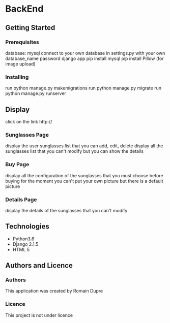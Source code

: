 # BackEnd

## Getting Started

### Prerequisites

database: mysql
connect to your own database in settings.py with your own database_name password
django app
pip install mysql
pip install Pillow (for image upload)


### Installing

run python manage.py makemigrations
run python manage.py migrate
run python manage.py runserver

## Display

click on the link http://

### Sunglasses Page

display the user sunglasses list that you can add, edit, delete
display all the sunglasses list that you can't modify but you can show the details

### Buy Page

display all the configuration of the sunglasses that you must choose before buying
for the moment you can't put your own picture but there is a default picture

### Details Page

display the details of the sunglasses that you can't modify

## Technologies

- Python3.6
- Django 2.1.5
- HTML 5

## Authors and Licence

### Authors

This application was created by Romain Dupre

### Licence

This project is not under licence

